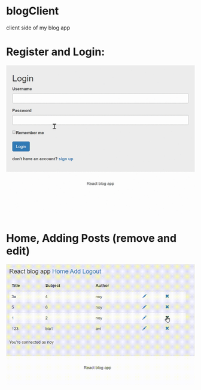 # blogClient
client side of my blog app

# Register and Login: 

![](/project.gif)

# Home, Adding Posts (remove and edit)

![](/project2.gif)
